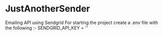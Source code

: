 # JustAnotherSender
Emailing API using Sendgrid
For starting the project create a .env file with the following :-
SENDGRID_API_KEY = '<Your SendGrid Api key>'
